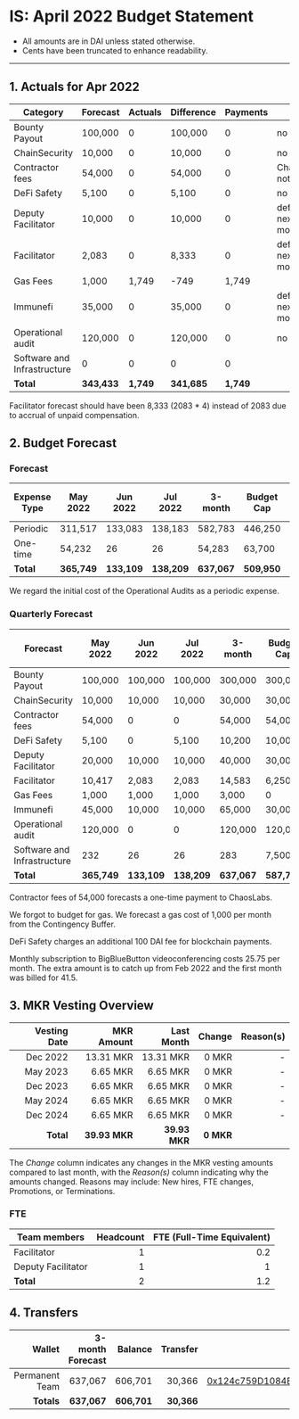 # IS: April 2022 Budget Statement

* All amounts are in DAI unless stated otherwise.
* Cents have been truncated to enhance readability.

---

## 1. Actuals for Apr 2022

|Category                   |Forecast|Actuals|Difference|Payments|Why                   |
|---------------------------|--------|-------|----------|--------|----------------------|
|Bounty Payout              |100,000 |0      |100,000   |0       |no payouts            |
|ChainSecurity              |10,000  |0      |10,000    |0       |no usage              |
|Contractor fees            |54,000  |0      |54,000    |0       |ChaosLabs not ready   |
|DeFi Safety                |5,100   |0      |5,100     |0       |no usage              |
|Deputy Facilitator         |10,000  |0      |10,000    |0       |deferred to next month|
|Facilitator                |2,083   |0      |8,333     |0       |deferred to next month|
|Gas Fees                   |1,000   |1,749  |\-749     |1,749   |                      |
|Immunefi                   |35,000  |0      |35,000    |0       |deferred to next month|
|Operational audit          |120,000 |0      |120,000   |0       |no usage              |
|Software and Infrastructure|0       |0      |0         |0       |                      |
|**Total**                      |**343,433** |**1,749**  |**341,685**   |**1,749**   |                      |

Facilitator forecast should have been 8,333 (2083 * 4) instead of 2083
due to accrual of unpaid compensation.

## 2. Budget Forecast

### Forecast

|Expense Type|May 2022|Jun 2022|Jul 2022|3-month|Budget Cap|Budget Cap + Buffer|
|------------|--------|--------|--------|-------|----------|-------------------|
|Periodic    |311,517 |133,083 |138,183 |582,783|446,250   |513,188            |
|One-time    |54,232  |26      |26      |54,283 |63,700    |73,255             |
|**Total**       |**365,749** |**133,109** |**138,209** |**637,067**|**509,950**   |**586,443**            |

We regard the initial cost of the Operational Audits as a periodic expense.

### Quarterly Forecast

|Forecast                   |May 2022|Jun 2022|Jul 2022|3-month|Budget Cap|Budget Cap + Buffer|
|---------------------------|--------|--------|--------|-------|----------|-------------------|
|Bounty Payout              |100,000 |100,000 |100,000 |300,000|300,000   |345,000            |
|ChainSecurity              |10,000  |10,000  |10,000  |30,000 |30,000    |34,500             |
|Contractor fees            |54,000  |0       |0       |54,000 |54,000    |62,100             |
|DeFi Safety                |5,100   |0       |5,100   |10,200 |10,000    |11,500             |
|Deputy Facilitator         |20,000  |10,000  |10,000  |40,000 |30,000    |34,500             |
|Facilitator                |10,417  |2,083   |2,083   |14,583 |6,250     |7,188              |
|Gas Fees                   |1,000   |1,000   |1,000   |3,000  |0         |0                  |
|Immunefi                   |45,000  |10,000  |10,000  |65,000 |30,000    |34,500             |
|Operational audit          |120,000 |0       |0       |120,000|120,000   |138,000            |
|Software and Infrastructure|232     |26      |26      |283    |7,500     |8,625              |
|**Total**                      |**365,749** |**133,109** |**138,209** |**637,067**|**587,750**   |**675,913**            |

Contractor fees of 54,000 forecasts a one-time payment to ChaosLabs.

We forgot to budget for gas. We forecast a gas cost of 1,000 per month
from the Contingency Buffer.

DeFi Safety charges an additional 100 DAI fee for blockchain payments.

Monthly subscription to BigBlueButton videoconferencing costs 25.75 per month. The extra amount is to catch up from Feb 2022 and the first month was billed for 41.5.

## 3. MKR Vesting Overview

|  Vesting Date  |       MKR Amount | Last Month |        Change |      Reason(s) |
|---------------:|-----------------:|-----------:|--------------:|---------------:|
|  Dec 2022        |      13.31 MKR |  13.31 MKR |   0 MKR |      -  |
|  May 2023        |       6.65 MKR |   6.65 MKR |   0 MKR |      - |
|  Dec 2023        |       6.65 MKR |   6.65 MKR |   0 MKR |      - |
|  May 2024        |       6.65 MKR |   6.65 MKR |   0 MKR |      - |
|  Dec 2024        |       6.65 MKR |   6.65 MKR |   0 MKR |      - |
|  **Total**       | **39.93 MKR**  |**39.93 MKR**| **0 MKR** |           |

The *Change* column indicates any changes in the MKR vesting amounts compared to last month, with the *Reason(s)* column indicating why the amounts changed. Reasons may include: New hires, FTE changes, Promotions, or Terminations.

### FTE

| Team members              |Headcount|FTE (Full-Time Equivalent)|
|---------------------------|--------:|-------------------------:|
| Facilitator               |1        |0.2                       |
| Deputy Facilitator        |1        |1                         |
| **Total**                 |2        |1.2                       |

## 4. Transfers

|  Wallet | 3-month Forecast    | Balance |      Transfer |                Multi-sig Address |
|--------:|---------------------:|-------:|--------------:|---------------------------------:|
| Permanent Team | 637,067     | 606,701      | 30,366 | [0x124c759D1084E67B19a206ab85c4527Fab26c342](https://gnosis-safe.io/app/#/safes/0x124c759D1084E67B19a206ab85c4527Fab26c342) |
| **Totals**     | **637,067** | **606,701**  | **30,366** | |
